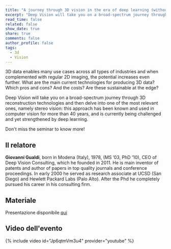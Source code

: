 ```yaml
---
title: "A journey through 3D vision in the era of deep learning (without forgetting industrial exploitation)"
excerpt: "Deep Vision will take you on a broad-spectrum journey through 3D reconstruction technologies"
read_time: false
related: false
show_date: true
share: true
comments: false
author_profile: false
tags:
  - 3d
  - Vision
---
```


3D data enables many use cases across all types of industries and when complemented with regular 2D imaging, the potential increases even further.
What are the main current technologies for producing 3D data? Which pros and cons? And the costs? Are these sustainable at the edge? 

Deep Vision will take you on a broad-spectrum journey through 3D reconstruction technologies and then delve into one of the most relevant ones, namely stereo vision: this approach has been known and used in computer vision for more than 40 years, and is currently being challenged and yet strengthened by deep learning. 

Don't miss the seminar to know more!

## Il relatore

**Giovanni Gualdi**, born in Modena (Italy), 1978, (MS ’03, PhD ’10), CEO of Deep Vision Consulting, which he founded in 2011.
He is main inventor of patents and author of papers in top quality journals and conference proceedings. In early 2000 he served as research associate at UCSD (San Diego) and Hewlett Packard Labs (Palo Alto). After the Phd he completely pursued his career in his consulting firm.

## Materiale

Presentazione disponibile [qui](https://github.com/mlmodena/meetups/blob/main/2024-03-06-3d%20reconstruction-Giovanni%20Gualdi.pdf)

## Video dell'evento

{% include video id="Jp6qtmVm3u4" provider="youtube" %}
